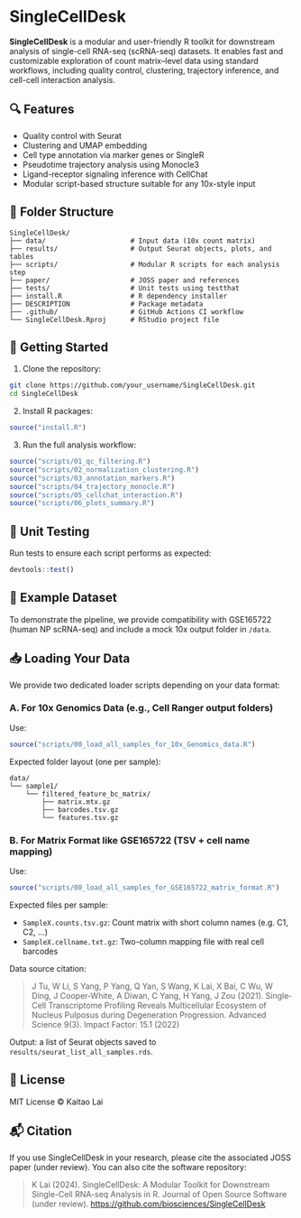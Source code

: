 # SingleCellDesk

**SingleCellDesk** is a modular and user-friendly R toolkit for downstream analysis of single-cell RNA-seq (scRNA-seq) datasets. It enables fast and customizable exploration of count matrix–level data using standard workflows, including quality control, clustering, trajectory inference, and cell-cell interaction analysis.

## 🔍 Features

- Quality control with Seurat
- Clustering and UMAP embedding
- Cell type annotation via marker genes or SingleR
- Pseudotime trajectory analysis using Monocle3
- Ligand-receptor signaling inference with CellChat
- Modular script-based structure suitable for any 10x-style input

## 📁 Folder Structure

```
SingleCellDesk/
├── data/                     # Input data (10x count matrix)
├── results/                  # Output Seurat objects, plots, and tables
├── scripts/                  # Modular R scripts for each analysis step
├── paper/                    # JOSS paper and references
├── tests/                    # Unit tests using testthat
├── install.R                 # R dependency installer
├── DESCRIPTION               # Package metadata
├── .github/                  # GitHub Actions CI workflow
└── SingleCellDesk.Rproj      # RStudio project file
```

## 🚀 Getting Started

1. Clone the repository:
```bash
git clone https://github.com/your_username/SingleCellDesk.git
cd SingleCellDesk
```

2. Install R packages:
```r
source("install.R")
```

3. Run the full analysis workflow:
```r
source("scripts/01_qc_filtering.R")
source("scripts/02_normalization_clustering.R")
source("scripts/03_annotation_markers.R")
source("scripts/04_trajectory_monocle.R")
source("scripts/05_cellchat_interaction.R")
source("scripts/06_plots_summary.R")
```

## 🧪 Unit Testing

Run tests to ensure each script performs as expected:
```r
devtools::test()
```

## 📖 Example Dataset

To demonstrate the pipeline, we provide compatibility with GSE165722 (human NP scRNA-seq) and include a mock 10x output folder in `/data`.

## 📥 Loading Your Data

We provide two dedicated loader scripts depending on your data format:

### A. For 10x Genomics Data (e.g., Cell Ranger output folders)

Use:
```r
source("scripts/00_load_all_samples_for_10x_Genomics_data.R")
```

Expected folder layout (one per sample):
```
data/
└── sample1/
    └── filtered_feature_bc_matrix/
        ├── matrix.mtx.gz
        ├── barcodes.tsv.gz
        └── features.tsv.gz
```

### B. For Matrix Format like GSE165722 (TSV + cell name mapping)

Use:
```r
source("scripts/00_load_all_samples_for_GSE165722_matrix_format.R")
```

Expected files per sample:
- `SampleX.counts.tsv.gz`: Count matrix with short column names (e.g. C1, C2, ...)
- `SampleX.cellname.txt.gz`: Two-column mapping file with real cell barcodes

Data source citation:

> J Tu, W Li, S Yang, P Yang, Q Yan, S Wang, K Lai, X Bai, C Wu, W Ding, J Cooper‐White, A Diwan, C Yang, H Yang, J Zou (2021). Single‐Cell Transcriptome Profiling Reveals Multicellular Ecosystem of Nucleus Pulposus during Degeneration Progression. Advanced Science 9(3). Impact Factor: 15.1 (2022)

Output: a list of Seurat objects saved to `results/seurat_list_all_samples.rds`.

## 📄 License

MIT License © Kaitao Lai

## 📬 Citation

If you use SingleCellDesk in your research, please cite the associated JOSS paper (under review). You can also cite the software repository:

> K Lai (2024). SingleCellDesk: A Modular Toolkit for Downstream Single-Cell RNA-seq Analysis in R. Journal of Open Source Software (under review). https://github.com/biosciences/SingleCellDesk
